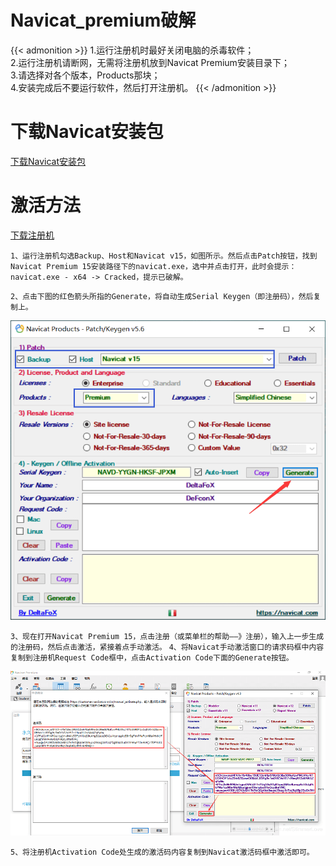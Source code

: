 # Navicat_premium破解


{{< admonition >}}
1.运行注册机时最好关闭电脑的杀毒软件；</br>
2.运行注册机请断网，无需将注册机放到Navicat Premium安装目录下；</br>
3.请选择对各个版本，Products那块；</br>
4.安装完成后不要运行软件，然后打开注册机。
{{< /admonition >}}

# 下载Navicat安装包

[下载Navicat安装包](/package//navicat150_premium_cs_x64.exe)

# 激活方法

[下载注册机](/package/Navicat_Keygen_Patch_v5.6.0_DFoX.exe)

`1、运行注册机勾选Backup、Host和Navicat v15，如图所示。然后点击Patch按钮，找到Navicat Premium 15安装路径下的navicat.exe，选中并点击打开，此时会提示：navicat.exe - x64 -> Cracked，提示已破解。`

`2、点击下图的红色箭头所指的Generate，将自动生成Serial Keygen（即注册码），然后复制上。`

![43123.png](/image/43123.png)

`3、现在打开Navicat Premium 15，点击注册（或菜单栏的帮助——》注册），输入上一步生成的注册码，然后点击激活，紧接着点手动激活。`
`4、将Navicat手动激活窗口的请求码框中内容复制到注册机Request Code框中，点击Activation Code下面的Generate按钮。`

![3321.png](/image/3321.png)

`5、将注册机Activation Code处生成的激活码内容复制到Navicat激活码框中激活即可。`

